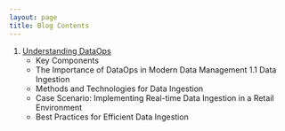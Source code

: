 ```yaml
---
layout: page
title: Blog Contents
---
```

1. [Understanding DataOps](https://sagars19.github.io/UDO_post_v1.html)
   - Key Components
   - The Importance of DataOps in Modern Data Management
1.1 Data Ingestion
   - Methods and Technologies for Data Ingestion
   - Case Scenario: Implementing Real-time Data Ingestion in a Retail Environment
   - Best Practices for Efficient Data Ingestion

     

